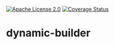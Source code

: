 [![Apache License 2.0](https://img.shields.io/:license-Apache%20License%202.0-blue.svg?style=plastic)](https://github.com/Singleton06/dynamic-builder/blob/master/LICENSE)
[![Coverage Status](https://coveralls.io/repos/github/Singleton06/dynamic-builder/badge.png)](https://coveralls.io/github/Singleton06/dynamic-builder)

# dynamic-builder
